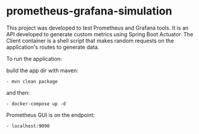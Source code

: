 # prometheus-grafana-simulation

This project was developed to test Prometheus and Grafana tools. It is an API developed to generate custom metrics using Spring Boot Actuator. The Client container is a shell script that makes random requests on the application's routes to generate data.

To run the application:

build the app dir with maven:

```
- mvn clean package
```
and then:

```
- docker-compose up -d
```
Prometheus GUI is on the endpoint:

```
- localhost:9090
```
